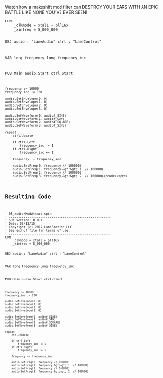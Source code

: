 <p>Watch how a makeshift mod filter can DESTROY YOUR EARS WITH AN EPIC BATTLE LIKE NONE YOU'VE EVER SEEN!</p>
<pre><code>CON
    _clkmode = xtal1 + pll16x
    _xinfreq = 5_000_000
  
OBJ
    audio   : &quot;LameAudio&quot;
    ctrl    : &quot;LameControl&quot;
    
VAR
    long    frequency
    long    frequency_inc

PUB Main
    audio.Start
    ctrl.Start
    
    frequency := 10000
    frequency_inc := 100
    
    audio.SetEnvelope(0, 0)
    audio.SetEnvelope(1, 0)
    audio.SetEnvelope(2, 0)
    audio.SetEnvelope(3, 0)
    
    audio.SetWaveform(0, audio#_SINE)
    audio.SetWaveform(1, audio#_SAW)
    audio.SetWaveform(2, audio#_SQUARE)
    audio.SetWaveform(3, audio#_SINE)

    repeat
        ctrl.Update
        
        if ctrl.Left
            frequency_inc -= 1
        if ctrl.Right
            frequency_inc += 1
            
        frequency += frequency_inc

        audio.SetFreq(0, frequency // 100000)
        audio.SetFreq(1, frequency &gt;&gt; 1  // 100000)
        audio.SetFreq(2, frequency // 100000)
        audio.SetFreq(3, frequency &gt;&gt; 2  // 100000)</code></pre>
<h2 id="resulting-code">Resulting Code</h2>
<pre><code>&#39; 05_audio/ModAttack.spin
&#39; -------------------------------------------------------
&#39; SDK Version: 0.0.0
&#39; Date: 03/13/15
&#39; Copyright (c) 2015 LameStation LLC
&#39; See end of file for terms of use.
&#39; -------------------------------------------------------
CON
    _clkmode = xtal1 + pll16x
    _xinfreq = 5_000_000
  
OBJ
    audio   : &quot;LameAudio&quot;
    ctrl    : &quot;LameControl&quot;
    
VAR
    long    frequency
    long    frequency_inc

PUB Main
    audio.Start
    ctrl.Start
    
    frequency := 10000
    frequency_inc := 100
    
    audio.SetEnvelope(0, 0)
    audio.SetEnvelope(1, 0)
    audio.SetEnvelope(2, 0)
    audio.SetEnvelope(3, 0)
    
    audio.SetWaveform(0, audio#_SINE)
    audio.SetWaveform(1, audio#_SAW)
    audio.SetWaveform(2, audio#_SQUARE)
    audio.SetWaveform(3, audio#_SINE)

    repeat
        ctrl.Update
        
        if ctrl.Left
            frequency_inc -= 1
        if ctrl.Right
            frequency_inc += 1
            
        frequency += frequency_inc

        audio.SetFreq(0, frequency // 100000)
        audio.SetFreq(1, frequency &gt;&gt; 1  // 100000)
        audio.SetFreq(2, frequency // 100000)
        audio.SetFreq(3, frequency &gt;&gt; 2  // 100000)

</code></pre>
